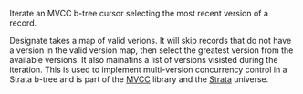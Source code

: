 Iterate an MVCC b-tree cursor selecting the most recent version of a record.

Designate takes a map of valid verions. It will skip records that do not have
a version in the valid version map, then select the greatest version from the
available versions. It also mainatins a list of versions visisted during the
iteration. This is used to implement multi-version concurrency control in a
Strata b-tree and is part of the [MVCC](https://github.com/bigeasy/mvcc) library
and the [Strata](https://github.com/bigeasy/strata) universe.
